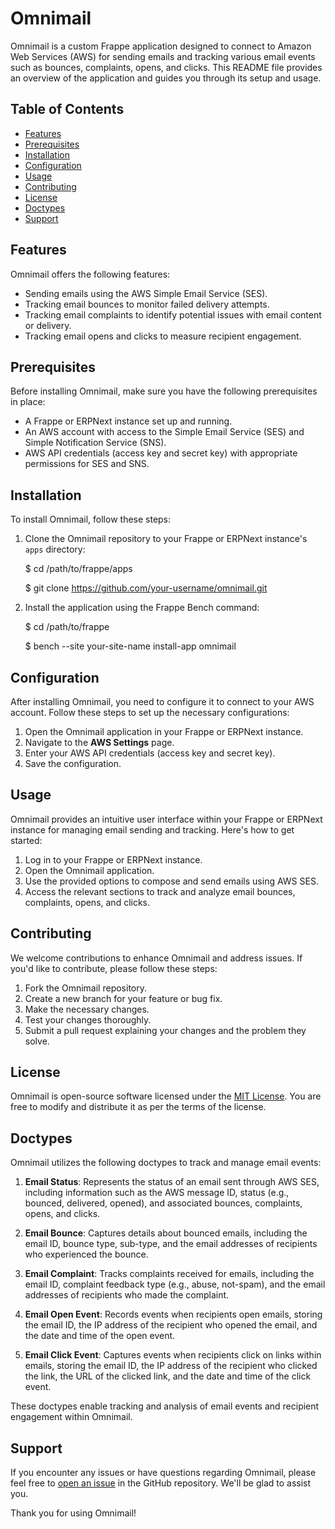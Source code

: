 # Omnimail

Omnimail is a custom Frappe application designed to connect to Amazon Web Services (AWS) for sending emails and tracking various email events such as bounces, complaints, opens, and clicks. This README file provides an overview of the application and guides you through its setup and usage.

## Table of Contents
- [Features](#features)
- [Prerequisites](#prerequisites)
- [Installation](#installation)
- [Configuration](#configuration)
- [Usage](#usage)
- [Contributing](#contributing)
- [License](#license)
- [Doctypes](#doctypes)
- [Support](#support)

## Features

Omnimail offers the following features:
- Sending emails using the AWS Simple Email Service (SES).
- Tracking email bounces to monitor failed delivery attempts.
- Tracking email complaints to identify potential issues with email content or delivery.
- Tracking email opens and clicks to measure recipient engagement.

## Prerequisites

Before installing Omnimail, make sure you have the following prerequisites in place:
- A Frappe or ERPNext instance set up and running.
- An AWS account with access to the Simple Email Service (SES) and Simple Notification Service (SNS).
- AWS API credentials (access key and secret key) with appropriate permissions for SES and SNS.

## Installation

To install Omnimail, follow these steps:

1. Clone the Omnimail repository to your Frappe or ERPNext instance's `apps` directory:


    $ cd /path/to/frappe/apps

    $ git clone https://github.com/your-username/omnimail.git


2. Install the application using the Frappe Bench command:


    $ cd /path/to/frappe

    $ bench --site your-site-name install-app omnimail



## Configuration

After installing Omnimail, you need to configure it to connect to your AWS account. Follow these steps to set up the necessary configurations:

1. Open the Omnimail application in your Frappe or ERPNext instance.
2. Navigate to the **AWS Settings** page.
3. Enter your AWS API credentials (access key and secret key).
4. Save the configuration.

## Usage

Omnimail provides an intuitive user interface within your Frappe or ERPNext instance for managing email sending and tracking. Here's how to get started:

1. Log in to your Frappe or ERPNext instance.
2. Open the Omnimail application.
3. Use the provided options to compose and send emails using AWS SES.
4. Access the relevant sections to track and analyze email bounces, complaints, opens, and clicks.

## Contributing

We welcome contributions to enhance Omnimail and address issues. If you'd like to contribute, please follow these steps:

1. Fork the Omnimail repository.
2. Create a new branch for your feature or bug fix.
3. Make the necessary changes.
4. Test your changes thoroughly.
5. Submit a pull request explaining your changes and the problem they solve.

## License

Omnimail is open-source software licensed under the [MIT License](https://opensource.org/licenses/MIT). You are free to modify and distribute it as per the terms of the license.

## Doctypes

Omnimail utilizes the following doctypes to track and manage email events:

1. **Email Status**: Represents the status of an email sent through AWS SES, including information such as the AWS message ID, status (e.g., bounced, delivered, opened), and associated bounces, complaints, opens, and clicks.

2. **Email Bounce**: Captures details about bounced emails, including the email ID, bounce type, sub-type, and the email addresses of recipients who experienced the bounce.

3. **Email Complaint**: Tracks complaints received for emails, including the email ID, complaint feedback type (e.g., abuse, not-spam), and the email addresses of recipients who made the complaint.

4. **Email Open Event**: Records events when recipients open emails, storing the email ID, the IP address of the recipient who opened the email, and the date and time of the open event.

5. **Email Click Event**: Captures events when recipients click on links within emails, storing the email ID, the IP address of the recipient who clicked the link, the URL of the clicked link, and the date and time of the click event.

These doctypes enable tracking and analysis of email events and recipient engagement within Omnimail.

## Support

If you encounter any issues or have questions regarding Omnimail, please feel free to [open an issue](https://github.com/your-username/omnimail/issues) in the GitHub repository. We'll be glad to assist you.

Thank you for using Omnimail!
